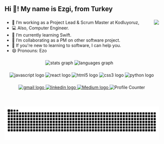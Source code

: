 

<h2 align="left">Hi 👋! My name is Ezgi, from Turkey</h2>

###
<img align="right"  height="150" src="https://i.imgflip.com/65efzo.gif"  />

<!-- **baliezgi/baliezgi** is a ✨ _special_ ✨ repository because its `README.md` (this file) appears on your GitHub profile. -->



- 🔭 I’m working as a Project Lead & Scrum Master at Kodluyoruz,
- 💻 Also, Computer Engineer.
- 🌱 I’m currently learning Swift.
- 👯 I’m collaborating as a PM on other software project.
- 💬 If you're new to learning to software, I can help you.
- 😄 Pronouns: Ezo 




###

<div align="center">
  <img src="https://github-readme-stats.vercel.app/api?hide_title=false&hide_rank=false&show_icons=true&include_all_commits=true&count_private=true&disable_animations=false&theme=dracula&locale=en&hide_border=false&username=baliezgi" height="150" alt="stats graph"  />
  <img src="https://github-readme-stats.vercel.app/api/top-langs?locale=en&hide_title=false&layout=compact&card_width=320&langs_count=5&theme=dracula&hide_border=false&username=baliezgi" height="150" alt="languages graph"  />
</div>

###



<div align="CENTER">
  
  
  
  <img src="https://cdn.jsdelivr.net/gh/devicons/devicon/icons/javascript/javascript-original.svg" height="30" width="42" alt="javascript logo"  />
  <img src="https://cdn.jsdelivr.net/gh/devicons/devicon/icons/react/react-original.svg" height="30" width="42" alt="react logo"  />
  <img src="https://cdn.jsdelivr.net/gh/devicons/devicon/icons/html5/html5-original.svg" height="30" width="42" alt="html5 logo"  />
  <img src="https://cdn.jsdelivr.net/gh/devicons/devicon/icons/css3/css3-original.svg" height="30" width="42" alt="css3 logo"  />
  <img src="https://cdn.jsdelivr.net/gh/devicons/devicon/icons/python/python-original.svg" height="30" width="42" alt="python logo"  />
</div>

###

<div align="center">
<!--<a href="" target="_blank">
  <img src="https://img.shields.io/static/v1?message=Discord&logo=discord&label=&color=7289DA&logoColor=white&labelColor=&style=for-the-badge" height="35" alt="discord logo"  />
</a>-->
<a href="mailto:ezgibalici1@gmail.com"  target="_blank">
  <img src="https://img.shields.io/static/v1?message=Gmail&logo=gmail&label=&color=D14836&logoColor=white&labelColor=&style=for-the-badge" height="35" alt="gmail logo"  />
  </a>
<a href="https://www.linkedin.com/in/ezgibali/" target="_blank">
  <img src="https://img.shields.io/static/v1?message=LinkedIn&logo=linkedin&label=&color=0077B5&logoColor=white&labelColor=&style=for-the-badge" height="35" alt="linkedin logo"  />
  </a>
  <a href="https://medium.com/@ezgibali" target="_blank">
  <img src="https://img.shields.io/badge/-Medium-66cdaa?style=flat-quare&labelColor=66cdaa&logo=Medium&logoColor=white&link=link)" height="35" alt="Medium logo"  />
  </a>
  <a >
  <img src="https://komarev.com/ghpvc/?username=baliezgi&&color=blueviolet&label=PROFILE+VIEWS" height="35" alt="Profile Counter"  />
  </a>
  
</div>


###

<br clear="both">

![Snake animation](https://github.com/baliezgi/baliezgi/blob/output/github-contribution-grid-snake.svg)

###
